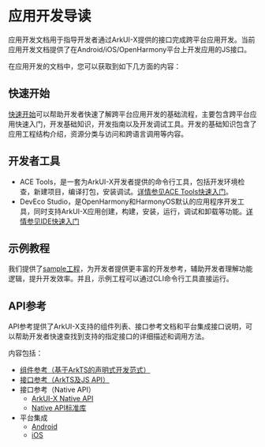 # 应用开发导读

应用开发文档用于指导开发者通过ArkUI-X提供的接口完成跨平台应用开发。当前应用开发文档提供了在Android/iOS/OpenHarmony平台上开发应用的JS接口。

在应用开发的文档中，您可以获取到如下几方面的内容：

## 快速开始

[快速开始](README.md#快速开始)可以帮助开发者快速了解跨平台应用开发的基础流程，主要包含跨平台应用快速入门，开发基础知识，开发指南以及开发调试工具。开发的基础知识包含了应用工程结构介绍，资源分类与访问和跨语言调用等内容。

## 开发者工具

- ACE Tools，是一套为ArkUI-X开发者提供的命令行工具，包括开发环境检查，新建项目，编译打包，安装调试。[详情参见ACE Tools快速入门](quick-start/start-with-ace-tools.md)。
- DevEco Studio，是OpenHarmony和HarmonyOS默认的应用程序开发工具，同时支持ArkUI-X应用创建，构建，安装，运行，调试和卸载等功能。[详情参见IDE快速入门](quick-start/start-with-deveco-studio.md)

## 示例教程

我们提供了[sample工程](https://gitee.com/arkui-x/samples)，为开发者提供更丰富的开发参考，辅助开发者理解功能逻辑，提升开发效率。并且，示例工程可以通过CLI命令行工具直接运行。

## API参考

API参考提供了ArkUI-X支持的组件列表、接口参考文档和平台集成接口说明，可以帮助开发者快速查找到支持的指定接口的详细描述和调用方法。

内容包括：

- [组件参考（基于ArkTS的声明式开发范式）](reference/arkui-ts/README.md)
- [接口参考（ArkTS及JS API）](reference/apis/README.md)
- 接口参考（Native API）
  - [ArkUI-X Native API](reference/native-apis/README.md)
  - [Native API标准库](reference/native-lib/third_party_napi/napi.md)
- 平台集成
  - [Android](reference/arkui-for-android/README.md)
  - [iOS](reference/arkui-for-ios/README.md)
